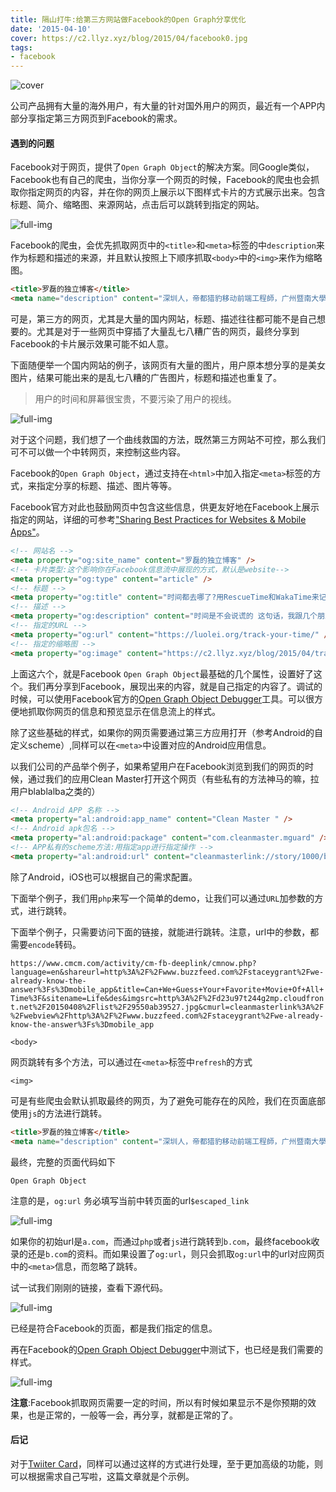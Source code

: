 ```yaml
---
title: 隔山打牛:给第三方网站做Facebook的Open Graph分享优化
date: '2015-04-10'
cover: https://c2.llyz.xyz/blog/2015/04/facebook0.jpg
tags:
- facebook
---
```


![cover](https://c2.llyz.xyz/blog/2015/04/facebook0.jpg)

公司产品拥有大量的海外用户，有大量的针对国外用户的网页，最近有一个APP内部分享指定第三方网页到Facebook的需求。

#### 遇到的问题

Facebook对于网页，提供了`Open Graph Object`的解决方案。同Google类似，Facebook也有自己的爬虫，当你分享一个网页的时候，Facebook的爬虫也会抓取你指定网页的内容，并在你的网页上展示以下图样式卡片的方式展示出来。包含标题、简介、缩略图、来源网站，点击后可以跳转到指定的网站。

![full-img](https://c2.llyz.xyz/blog/2015/04/facebook1.jpg)

Facebook的爬虫，会优先抓取网页中的`<title>`和`<meta>`标签的中`description`来作为标题和描述的来源，并且默认按照上下顺序抓取`<body>`中的`<img>`来作为缩略图。

```html
<title>罗磊的独立博客</title>
<meta name="description" content="深圳人，帝都猎豹移动前端工程師，广州暨南大學，写原创博客八年，长距离跑者。" />
```

可是，第三方的网页，尤其是大量的国内网站，标题、描述往往都可能不是自己想要的。尤其是对于一些网页中穿插了大量乱七八糟广告的网页，最终分享到Facebook的卡片展示效果可能不如人意。

下面随便举一个国内网站的例子，该网页有大量的图片，用户原本想分享的是美女图片，结果可能出来的是乱七八糟的广告图片，标题和描述也重复了。

> 用户的时间和屏幕很宝贵，不要污染了用户的视线。

![full-img](https://c2.llyz.xyz/blog/2015/04/facebook2.jpg)

对于这个问题，我们想了一个曲线救国的方法，既然第三方网站不可控，那么我们可不可以做一个中转网页，来控制这些内容。

Facebook的`Open Graph Object`，通过支持在`<html>`中加入指定`<meta>`标签的方式，来指定分享的标题、描述、图片等等。

Facebook官方对此也鼓励网页中包含这些信息，供更友好地在Facebook上展示指定的网站，详细的可参考["Sharing Best Practices for Websites & Mobile Apps"](https://developers.facebook.com/docs/sharing/best-practices)。

```html
<!-- 网站名 -->
<meta property="og:site_name" content="罗磊的独立博客" />
<!-- 卡片类型:这个影响你在Facebook信息流中展现的方式，默认是website-->
<meta property="og:type" content="article" />
<!-- 标题 -->
<meta property="og:title" content="时间都去哪了?用RescueTime和WakaTime来记录你的时间" />
<!-- 描述 -->
<meta property="og:description" content="时间是不会说谎的 这句话，我跟几个朋友都说到过。" />
<!-- 指定的URL -->
<meta property="og:url" content="https://luolei.org/track-your-time/" />
<!-- 指定的缩略图 -->
<meta property="og:image" content="https://c2.llyz.xyz/blog/2015/04/track-time.jpg" />
```

上面这六个，就是Facebook `Open Graph Object`最基础的几个属性，设置好了这个。我们再分享到Facebook，展现出来的内容，就是自己指定的内容了。调试的时候，可以使用Facebook官方的[Open Graph Object Debugger](https://developers.facebook.com/tools/debug/og/object/)工具。可以很方便地抓取你网页的信息和预览显示在信息流上的样式。

除了这些基础的样式，如果你的网页需要通过第三方应用打开（参考Android的自定义scheme）,同样可以在`<meta>`中设置对应的Android应用信息。

以我们公司的产品举个例子，如果希望用户在Facebook浏览到我们的网页的时候，通过我们的应用Clean Master打开这个网页（有些私有的方法神马的嘛，拉用户blablalba之类的）

```html
<!-- Android APP 名称 -->
<meta property="al:android:app_name" content="Clean Master " />
<!-- Android apk包名 -->
<meta property="al:android:package" content="com.cleanmaster.mguard" />
<!-- APP私有的scheme方法:用指定app进行指定操作 -->
<meta property="al:android:url" content="cleanmasterlink://story/1000/balblabla" />
```

除了Android，iOS也可以根据自己的需求配置。

下面举个例子，我们用`php`来写一个简单的demo，让我们可以通过`URL`加参数的方式，进行跳转。

下面举个例子，只需要访问下面的链接，就能进行跳转。注意，url中的参数，都需要`encode`转码。

`
https://www.cmcm.com/activity/cm-fb-deeplink/cmnow.php?language=en&shareurl=http%3A%2F%2Fwww.buzzfeed.com%2Fstaceygrant%2Fwe-already-know-the-answer%3Fs%3Dmobile_app&title=Can+We+Guess+Your+Favorite+Movie+Of+All+Time%3F&sitename=Life&des&imgsrc=http%3A%2F%2Fd23u97t244g2mp.cloudfront.net%2F20150408%2Flist%2F29550ab39527.jpg&cmurl=cleanmasterlink%3A%2F%2Fwebview%2Fhttp%3A%2F%2Fwww.buzzfeed.com%2Fstaceygrant%2Fwe-already-know-the-answer%3Fs%3Dmobile_app
`

`<body>`

网页跳转有多个方法，可以通过在`<meta>`标签中`refresh`的方式

`<img>`

可是有些爬虫会默认抓取最终的网页，为了避免可能存在的风险，我们在页面底部使用`js`的方法进行跳转。

```html
<title>罗磊的独立博客</title>
<meta name="description" content="深圳人，帝都猎豹移动前端工程師，广州暨南大學，写原创博客八年，长距离跑者。" />
```

最终，完整的页面代码如下

`Open Graph Object`

注意的是，`og:url` 务必填写当前中转页面的url`$escaped_link`

![full-img](https://c2.llyz.xyz/blog/2015/04/facebook3.jpg)

如果你的初始url是`a.com`，而通过`php`或者`js`进行跳转到`b.com`，最终facebook收录的还是`b.com`的资料。而如果设置了`og:url`，则只会抓取`og:url`中的url对应网页中的`<meta>`信息，而忽略了跳转。

试一试我们刚刚的链接，查看下源代码。

![full-img](https://c2.llyz.xyz/blog/2015/04/facebook4.jpg)

已经是符合Facebook的页面，都是我们指定的信息。

再在Facebook的[Open Graph Object Debugger](https://developers.facebook.com/tools/debug/og/object/)中测试下，也已经是我们需要的样式。

![full-img](https://c2.llyz.xyz/blog/2015/04/facebook5m.jpg)

**注意**:Facebook抓取网页需要一定的时间，所以有时候如果显示不是你预期的效果，也是正常的，一般等一会，再分享，就都是正常的了。

#### 后记

对于[Twiiter Card](https://dev.twitter.com/cards/overview)，同样可以通过这样的方式进行处理，至于更加高级的功能，则可以根据需求自己写啦，这篇文章就是个示例。
